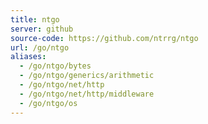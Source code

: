 ```yaml
---
title: ntgo
server: github
source-code: https://github.com/ntrrg/ntgo
url: /go/ntgo
aliases:
  - /go/ntgo/bytes
  - /go/ntgo/generics/arithmetic
  - /go/ntgo/net/http
  - /go/ntgo/net/http/middleware
  - /go/ntgo/os
---
```


